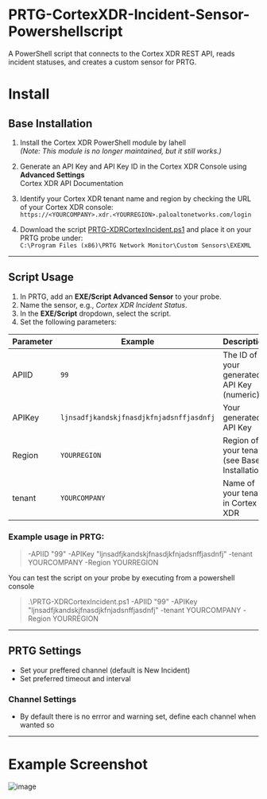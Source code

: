 # PRTG-CortexXDR-Incident-Sensor-Powershellscript
A PowerShell script that connects to the Cortex XDR REST API, reads incident statuses, and creates a custom sensor for PRTG.

# Install
## Base Installation
1. Install the Cortex XDR PowerShell module by lahell  
   *(Note: This module is no longer maintained, but it still works.)*

2. Generate an API Key and API Key ID in the Cortex XDR Console using **Advanced Settings**  
   Cortex XDR API Documentation

3. Identify your Cortex XDR tenant name and region by checking the URL of your Cortex XDR console:  
   `https://<YOURCOMPANY>.xdr.<YOURREGION>.paloaltonetworks.com/login`

4. Download the script [PRTG-XDRCortexIncident.ps1](PRTG-XDRCortexIncident.ps1) and place it on your PRTG probe under:  
   `C:\Program Files (x86)\PRTG Network Monitor\Custom Sensors\EXEXML`

---

## Script Usage

1. In PRTG, add an **EXE/Script Advanced Sensor** to your probe.
2. Name the sensor, e.g., *Cortex XDR Incident Status*.
3. In the **EXE/Script** dropdown, select the script.
4. Set the following parameters:

| Parameter   | Example                                | Description                                      |
|-------------|----------------------------------------|--------------------------------------------------|
| APIID     | `99`                                   | The ID of your generated API Key (numeric)       |
| APIKey    | `ljnsadfjkandskjfnasdjkfnjadsnffjasdnfj` | Your generated API Key                           |
| Region    | `YOURREGION`                           | Region of your tenant (see Base Installation)    |
| tenant    | `YOURCOMPANY`                          | Name of your tenant in Cortex XDR                |

### Example usage in PRTG:
> -APIID "99" -APIKey "ljnsadfjkandskjfnasdjkfnjadsnffjasdnfj" -tenant YOURCOMPANY -Region YOURREGION

You can test the script on your probe by executing from a powershell console
> .\PRTG-XDRCortexIncident.ps1 -APIID "99" -APIKey "ljnsadfjkandskjfnasdjkfnjadsnffjasdnfj" -tenant YOURCOMPANY -Region YOURREGION

---

## PRTG Settings
- Set your preffered channel (default is New Incident)
- Set preferred timeout and interval

### Channel Settings
- By default there is no errror and warning set, define each channel when wanted so

---

# Example Screenshot
![image](https://github.com/user-attachments/assets/3a238918-fa58-40d8-b090-572946d84080)
